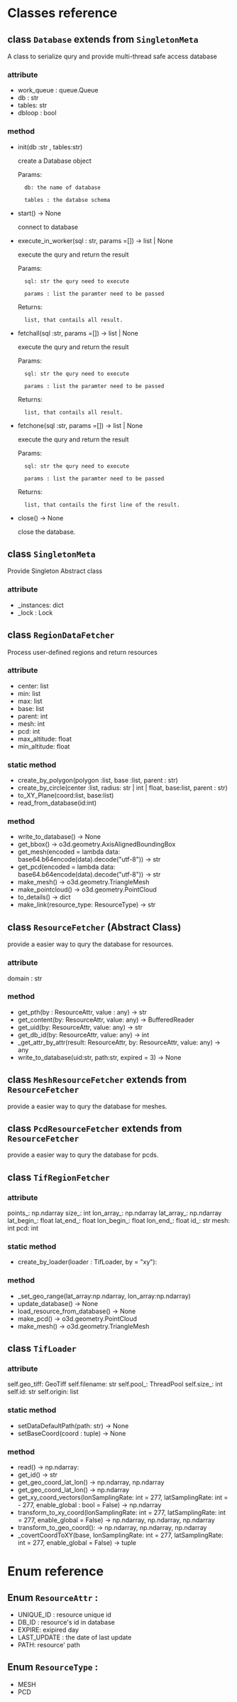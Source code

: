 # Classes reference
## class `Database` extends from `SingletonMeta`
A class to serialize qury and provide multi-thread safe access database
### attribute
- work_queue : queue.Queue
- db : str
- tables: str
- dbloop : bool
### method
- init(db :str , tables:str)

    create a Database object

    Params:

        db: the name of database
        
        tables : the databse schema

- start() -> None
    
    connect to database
- execute_in_worker(sql : str, params =[]) -> list | None

    execute the qury and return the result
    
    Params:

        sql: str the qury need to execute
        
        params : list the paramter need to be passed

    Returns:

        list, that contails all result.

- fetchall(sql :str, params =[]) -> list | None

    execute the qury and return the result
    
    Params:

        sql: str the qury need to execute
        
        params : list the paramter need to be passed

    Returns:
    
        list, that contails all result.

- fetchone(sql :str, params =[]) -> list | None

    execute the qury and return the result
    
    Params:

        sql: str the qury need to execute
        
        params : list the paramter need to be passed

    Returns:
    
        list, that contails the first line of the result.
- close() -> None

    close the database.

## class `SingletonMeta`
Provide Singleton Abstract class
### attribute
- _instances: dict
- _lock : Lock

## class `RegionDataFetcher`
Process user-defined regions and return resources
### attribute
- center: list
- min: list
- max: list
- base: list
- parent: int
- mesh: int
- pcd: int
- max_altitude: float
- min_altitude:  float
### static method
- create_by_polygon(polygon :list, base :list, parent : str)
- create_by_circle(center :list, radius: str | int | float, base:list, parent : str)
- to_XY_Plane(coord:list, base:list)
- read_from_database(id:int)
### method
- write_to_database() -> None
- get_bbox() -> o3d.geometry.AxisAlignedBoundingBox
- get_mesh(encoded = lambda data: base64.b64encode(data).decode("utf-8")) -> str
- get_pcd(encoded = lambda data: base64.b64encode(data).decode("utf-8")) -> str
- make_mesh() -> o3d.geometry.TriangleMesh
- make_pointcloud() -> o3d.geometry.PointCloud
- to_details() -> dict
- make_link(resource_type: ResourceType) -> str
## class `ResourceFetcher` (Abstract Class)
provide a easier way to qury the database for resources.
### attribute
domain : str
### method
- get_pth(by : ResourceAttr, value : any) -> str
- get_content(by: ResourceAttr, value: any) -> BufferedReader
- get_uid(by: ResourceAttr, value: any) -> str
- get_db_id(by: ResourceAttr, value: any) -> int
- _get_attr_by_attr(result: ResourceAttr, by: ResourceAttr, value: any) -> any
- write_to_database(uid:str, path:str, expired = 3) -> None
## class `MeshResourceFetcher` extends from `ResourceFetcher`
provide a easier way to qury the database for meshes.
## class `PcdResourceFetcher` extends from `ResourceFetcher`
provide a easier way to qury the database for pcds.
## class `TifRegionFetcher`
### attribute
points_: np.ndarray
size_: int
lon_array_: np.ndarray 
lat_array_: np.ndarray
lat_begin_: float
lat_end_: float
lon_begin_: float
lon_end_: float
id_: str
mesh: int
pcd: int
### static method
- create_by_loader(loader : TifLoader, by = "xy"):
### method
- _set_geo_range(lat_array:np.ndarray, lon_array:np.ndarray)
- update_database() -> None
- load_resource_from_database() -> None
- make_pcd() -> o3d.geometry.PointCloud
- make_mesh() -> o3d.geometry.TriangleMesh

## class `TifLoader`
### attribute
self.geo_tiff: GeoTiff
self.filename: str
self.pool_: ThreadPool
self.size_: int
self.id: str
self.origin: list

### static method
- setDataDefaultPath(path: str) -> None
- setBaseCoord(coord : tuple) -> None
### method
- read() -> np.ndarray:
- get_id() -> str
- get_geo_coord_lat_lon() -> np.ndarray, np.ndarray
- get_geo_coord_lat_lon() -> np.ndarray
- get_xy_coord_vectors(lonSamplingRate: int = 277, latSamplingRate: int = - 277, enable_global : bool = False) -> np.ndarray
- transform_to_xy_coord(lonSamplingRate: int = 277, latSamplingRate: int = 277, enable_global = False) -> np.ndarray, np.ndarray, np.ndarray
- transform_to_geo_coord(): -> np.ndarray, np.ndarray, np.ndarray
- _covertCoordToXY(base, lonSamplingRate: int = 277, latSamplingRate: int = 277, enable_global = False) -> tuple

# Enum reference
## Enum `ResourceAttr` : 
- UNIQUE_ID : resource unique id
- DB_ID : resource's id in database
- EXPIRE: exipired day
- LAST_UPDATE : the date of last update
- PATH: resource' path
## Enum `ResourceType` : 
- MESH
- PCD


